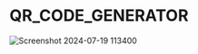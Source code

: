 # QR_CODE_GENERATOR

![Screenshot 2024-07-19 113400](https://github.com/user-attachments/assets/8aa6e63c-712c-4cc7-a19e-2dffe9253881)
